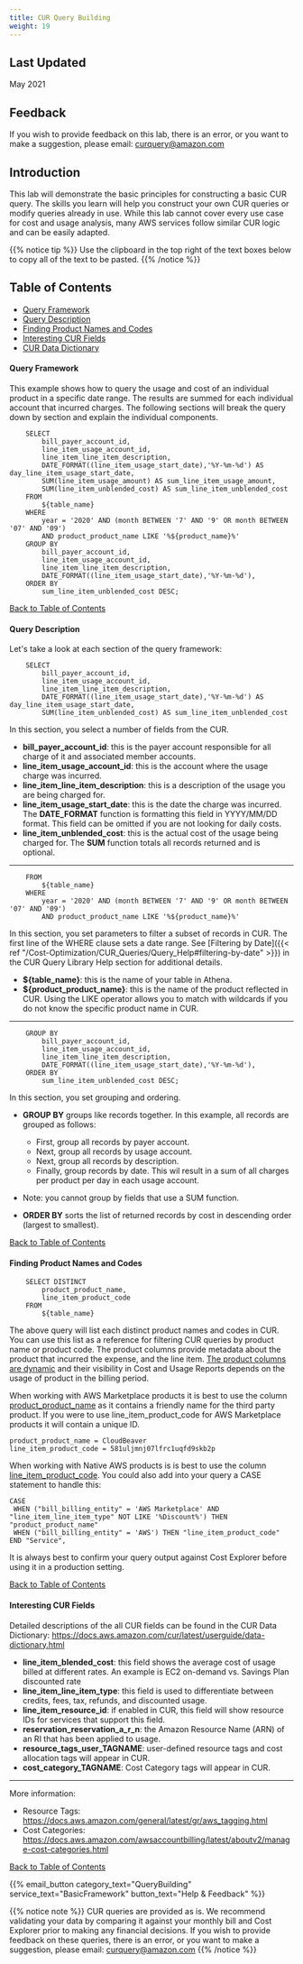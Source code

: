 ```yaml
---
title: CUR Query Building
weight: 19
---
```


## Last Updated
May 2021

## Feedback
If you wish to provide feedback on this lab, there is an error, or you want to make a suggestion, please email: curquery@amazon.com

## Introduction
This lab will demonstrate the basic principles for constructing a basic CUR query. The skills you learn will help you construct your own CUR queries or modify queries already in use. While this lab cannot cover every use case for cost and usage analysis, many AWS services follow similar CUR logic and can be easily adapted.

{{% notice tip %}}
Use the clipboard in the top right of the text boxes below to copy all of the text to be pasted.
{{% /notice %}}

## Table of Contents
 * [Query Framework](#query-framework)
 * [Query Description](#query-description)
 * [Finding Product Names and Codes](#finding-product-names-and-codes)
 * [Interesting CUR Fields](#interesting-cur-fields)
 * [CUR Data Dictionary](#cur-data-dictionary)

#### Query Framework

This example shows how to query the usage and cost of an individual product in a specific date range. The results are summed for each individual account that incurred charges. The following sections will break the query down by section and explain the individual components.

```tsql
    SELECT 
        bill_payer_account_id,
        line_item_usage_account_id,
        line_item_line_item_description,
        DATE_FORMAT((line_item_usage_start_date),'%Y-%m-%d') AS day_line_item_usage_start_date,
        SUM(line_item_usage_amount) AS sum_line_item_usage_amount,
        SUM(line_item_unblended_cost) AS sum_line_item_unblended_cost
    FROM 
        ${table_name}
    WHERE
        year = '2020' AND (month BETWEEN '7' AND '9' OR month BETWEEN '07' AND '09')
        AND product_product_name LIKE '%${product_name}%'
    GROUP BY
        bill_payer_account_id,
        line_item_usage_account_id,
        line_item_line_item_description,
        DATE_FORMAT((line_item_usage_start_date),'%Y-%m-%d'),    
    ORDER BY
        sum_line_item_unblended_cost DESC;
```

[Back to Table of Contents](#table-of-contents)


#### Query Description
Let's take a look at each section of the query framework:

```tsql
    SELECT 
        bill_payer_account_id,
        line_item_usage_account_id,
        line_item_line_item_description,
        DATE_FORMAT((line_item_usage_start_date),'%Y-%m-%d') AS day_line_item_usage_start_date,
        SUM(line_item_unblended_cost) AS sum_line_item_unblended_cost
```

In this section, you select a number of fields from the CUR.
- **bill_payer_account_id**: this is the payer account responsible for all charge of it and associated member accounts.
- **line_item_usage_account_id**: this is the account where the usage charge was incurred. 
- **line_item_line_item_description**: this is a description of the usage you are being charged for.
- **line_item_usage_start_date**: this is the date the charge was incurred. The **DATE_FORMAT** function is formatting this field in YYYY/MM/DD format. This field can be omitted if you are not looking for daily costs.
- **line_item_unblended_cost**: this is the actual cost of the usage being charged for. The **SUM** function totals all records returned and is optional. 
___
```tsql
    FROM 
        ${table_name}
    WHERE
        year = '2020' AND (month BETWEEN '7' AND '9' OR month BETWEEN '07' AND '09')
        AND product_product_name LIKE '%${product_name}%'
```

In this section, you set parameters to filter a subset of records in CUR. The first line of the WHERE clause sets a date range. See [Filtering by Date]({{< ref "/Cost-Optimization/CUR_Queries/Query_Help#filtering-by-date" >}}) in the CUR Query Library Help section for additional details.
- **${table_name}**: this is the name of your table in Athena. 
- **${product_product_name}**: this is the name of the product reflected in CUR. Using the LIKE operator allows you to match with wildcards if you do not know the specific product name in CUR.
___

```tsql
    GROUP BY
        bill_payer_account_id,
        line_item_usage_account_id,
        line_item_line_item_description,
        DATE_FORMAT((line_item_usage_start_date),'%Y-%m-%d'),    
    ORDER BY
        sum_line_item_unblended_cost DESC;
```

In this section, you set grouping and ordering. 
- **GROUP BY** groups like records together. In this example, all records are grouped as follows:
  - First, group all records by payer account. 
  - Next, group all records by usage account. 
  - Next, group all records by description. 
  - Finally, group records by date. This wil result in a sum of all charges per product per day in each usage account.
- Note: you cannot group by fields that use a SUM function. 

- **ORDER BY** sorts the list of returned records by cost in descending order (largest to smallest).

[Back to Table of Contents](#table-of-contents)

#### Finding Product Names and Codes

```tsql
    SELECT DISTINCT 
        product_product_name,
        line_item_product_code
    FROM
        ${table_name}
```

The above query will list each distinct product names and codes in CUR. You can use this list as a reference for filtering CUR queries by product name or product code.  The product columns provide metadata about the product that incurred the expense, and the line item. [The product columns are dynamic](https://docs.aws.amazon.com/cur/latest/userguide/product-columns.html) and their visibility in Cost and Usage Reports depends on the usage of product in the billing period.

When working with AWS Marketplace products it is best to use the column [product_product_name](https://docs.aws.amazon.com/cur/latest/userguide/product-columns.html#product-details-P-productname) as it contains a friendly name for the third party product.  If you were to use line_item_product_code for AWS Marketplace products it will contain a unique ID. 

```
product_product_name = CloudBeaver
line_item_product_code = 581uljmnj07lfrc1uqfd9skb2p
```

When working with Native AWS products is is best to use the column [line_item_product_code](https://docs.aws.amazon.com/cur/latest/userguide/Lineitem-columns.html#Lineitem-details-P-ProductCode).  You could also add into your query a CASE statement to handle this:

```tsql
CASE
 WHEN ("bill_billing_entity" = 'AWS Marketplace' AND "line_item_line_item_type" NOT LIKE '%Discount%') THEN "product_product_name"
 WHEN ("bill_billing_entity" = 'AWS') THEN "line_item_product_code" END "Service",
```

It is always best to confirm your query output against Cost Explorer before using it in a production setting. 

[Back to Table of Contents](#table-of-contents)

#### Interesting CUR Fields
Detailed descriptions of the all CUR fields can be found in the CUR Data Dictionary: https://docs.aws.amazon.com/cur/latest/userguide/data-dictionary.html

 - **line_item_blended_cost**: this field shows the average cost of usage billed at different rates. An example is EC2 on-demand vs. Savings Plan discounted rate
 - **line_item_line_item_type**: this field is used to differentiate between credits, fees, tax, refunds, and discounted usage.
 - **line_item_resource_id**: if enabled in CUR, this field will show resource IDs for services that support this field.
 - **reservation_reservation_a_r_n**: the Amazon Resource Name (ARN) of an RI that has been applied to usage.
 - **resource_tags_user_TAGNAME**: user-defined resource tags and cost allocation tags will  appear in CUR.
 - **cost_category_TAGNAME**: Cost Category tags will  appear in CUR.
 -----
More information:
  - Resource Tags: https://docs.aws.amazon.com/general/latest/gr/aws_tagging.html
  - Cost Categories: https://docs.aws.amazon.com/awsaccountbilling/latest/aboutv2/manage-cost-categories.html

[Back to Table of Contents](#table-of-contents)

{{% email_button category_text="QueryBuilding" service_text="BasicFramework" button_text="Help & Feedback" %}}

{{% notice note %}}
CUR queries are provided as is. We recommend validating your data by comparing it against your monthly bill and Cost Explorer prior to making any financial decisions. If you wish to provide feedback on these queries, there is an error, or you want to make a suggestion, please email: curquery@amazon.com
{{% /notice %}}
